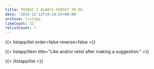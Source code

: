 ```yaml
---
title: THINGS I ALWAYS FORGET TO DO
date: '2015-12-12T19:14:55+00:00'
archive: listapp
likeCount: 32
relistCount: 7
---
```


{{< listapp/list order=false reverse=false >}}

   {{< listapp/item title="Like and/or relist after making a suggestion." >}}

{{< /listapp/list >}}
